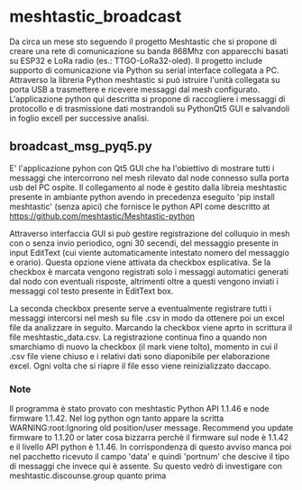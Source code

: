 # meshtastic_broadcast
Da circa un mese sto seguendo il progetto Meshtastic che si propone di creare una rete di comunicazione su banda 868Mhz con apparecchi basati su ESP32 e LoRa radio (es.: TTGO-LoRa32-oled). Il progetto include supporto di comunicazione via Python su serial interface collegata a PC. Attraverso la libreria Python meshtastic si può istruire l'unità collegata su porta USB a trasmettere e ricevere messaggi dal mesh configurato. L'applicazione python qui descritta si propone di raccogliere i messaggi di protocollo e di trasmissione dati mostrandoli su PythonQt5 GUI e salvandoli in foglio excell per successive analisi.

## broadcast_msg_pyq5.py
E' l'applicazione pyhon con Qt5 GUI che ha l'obiettivo di mostrare tutti i messaggi che intercorrono nel mesh rilevato dal node connesso sulla porta usb del PC ospite. Il collegamento al node è gestito dalla libreia meshtastic presente in ambiante python avendo in precedenza eseguito 'pip install meshtastic' (senza apici) che fornisce le python API come descritto at https://github.com/meshtastic/Meshtastic-python

Attraverso interfaccia GUI si può gestire registrazione del colluquio in mesh con o senza invio periodico, ogni 30 secendi, del messaggio presente in input EditText (cui viente automaticamente intestato nomero del messaggio e orario). Questa opzione viene attivata da checkbox esplicativa. Se la checkbox è marcata vengono registrati solo i messaggi automatici generati dal nodo con eventuali risposte, altrimenti oltre a questi vengono inviati i messaggi col testo presente in EditText box.

La seconda checkbox presente serve a eventualmente registrare tutti i messaggi intercorsi nel mesh su file .csv in modo da ottenere poi un excel file da analizzare in seguito. Marcando la checkbox viene aprto in scrittura il file meshtastic_data.csv. La registrazione continua fino a quando non smarchiamo di nuovo la checkbox (il mark viene tolto), momento in cui il .csv file viene chiuso e i relativi dati sono diaponibile per elaborazione excel. Ogni volta che si riapre il file esso viene reinizializzato daccapo.

### Note
Il programma è stato provato con meshtastic Python API 1.1.46 e node firmware 1.1.42. Nel log python ogn tanto appare la scritta WARNING:root:Ignoring old position/user message. Recommend you update firmware to 1.1.20 or later cosa bizzarra perchè il firmware sul node è 1.1.42 e il livello API python è 1.1.46.
In corrispondenza di questo avviso manca poi nel pacchetto ricevuto il campo 'data' e quindi 'portnum' che descive il tipo di messaggi che invece qui è assente. Su questo vedrò di investigare con meshtastic.discounse.group quanto prima
